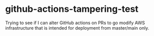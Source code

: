 # github-actions-tampering-test

Trying to see if I can alter GitHub actions on PRs to go modify AWS infrastructure that is intended for deployment from master/main only.